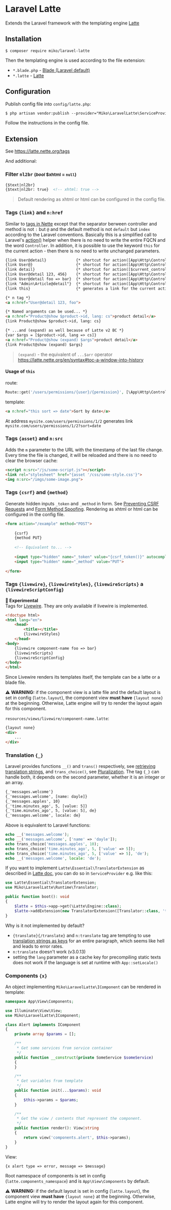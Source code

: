 Laravel Latte
=============

Extends the Laravel framework with the templating engine [Latte](https://latte.nette.org)

## Installation

```
$ composer require miko/laravel-latte
```

Then the templating engine is used according to the file extension:
- `*.blade.php` - [Blade (Laravel default)](https://laravel.com/docs/blade)
- `*.latte` - [Latte](https://latte.nette.org)

## Configuration

Publish config file into `config/latte.php`:
```html
$ php artisan vendor:publish --provider="Miko\LaravelLatte\ServiceProvider"
```
Follow the instructions in the config file.

## Extension

See https://latte.nette.org/tags

And additional:

### Filter `nl2br` <small>(_bool_ $xhtml = `null`)</small>

```html
{$text|nl2br}
{$text|nl2br: true}  <!-- xhtml: true -->
```
> Default rendering as xhtml or html can be configured in the config file.

### Tags `{link}` and `n:href`

Similar to [tags in Nette](https://doc.nette.org/en/application/creating-links#toc-in-the-presenter-template)
except that the separator berween controller and method is not `:` but `@` and the default method is not `default` but `index` according to the Laravel conventions.
Basically this is a simplified call to Laravel's [action()](https://laravel.com/docs/urls#urls-for-controller-actions) helper when
there is no need to write the entire FQCN and the word `Controller`.
In addition, it is possible to use the keyword `this` for the current action - then there is no need to write unchanged parameters.

```html
{link User@detail}             {* shortcut for action([App\Http\Controllers\UserController::class, 'detail']) *}
{link User@}                   {* shortcut for action([App\Http\Controllers\UserController::class, 'index']) *}
{link detail}                  {* shortcut for action([$current_controller, 'detail']) *}
{link User@detail 123, 456}    {* shortcut for action([App\Http\Controllers\UserController::class, 'detail'], [123, 456]) *}
{link User@detail foo => bar}  {* shortcut for action([App\Http\Controllers\UserController::class, 'detail'], ['foo' => 'bar']) *}
{link "Admin\Article@detail"}  {* shortcut for action([App\Http\Controllers\Admin\ArticleController::class, 'detail']) *}
{link this}                    {* generates a link for the current action and current arguments (current URL) *}

{* n tag *}
<a n:href="User@detail 123, foo">

{* Named arguments can be used... *}
<a n:href="Product@show $product->id, lang: cs">product detail</a>
{link Product@show $product->id, lang: cs}

{* ...and (expand) as well because of Latte v2 BC *}
{var $args = [$product->id, lang => cs]}
<a n:href="Product@show (expand) $args">product detail</a>
{link Product@show (expand) $args}
```
> `(expand)` - the equivalent of `...$arr` operator https://latte.nette.org/en/syntax#toc-a-window-into-history

#### Usage of `this`
route:
```php
Route::get('/users/permissions/{user}/{permission}', [\App\Http\Controllers\UserController::class, 'permissions']);
```
template:
```html
<a n:href="this sort => date">Sort by date</a>
```
At address `mysite.com/users/permissions/1/2` generates link `mysite.com/users/permissions/1/2?sort=date`

### Tags `{asset}` and `n:src`

Adds the `m` parameter to the URL with the timestamp of the last file change. Every time the file is changed, it will be reloaded
and there is no need to clear the browser cache:
```html
<script n:src="/js/some-script.js"></script>
<link rel="stylesheet" href="{asset '/css/some-style.css'}">
<img n:src="/imgs/some-image.png">
```

### Tags `{csrf}` and `{method}`

Generate hidden inputs `_token` and `_method` in form.
See [Preventing CSRF Requests](https://laravel.com/docs/csrf#preventing-csrf-requests)
and [Form Method Spoofing](https://laravel.com/docs/routing#form-method-spoofing).
Rendering as xhtml or html can be configured in the config file.
```html
<form action="/example" method="POST">
    
    {csrf}
    {method PUT}
    
    <!-- Equivalent to... -->
    
    <input type="hidden" name="_token" value="{csrf_token()}" autocomplete="off">
    <input type="hidden" name="_method" value="PUT">
    
</form>
```

### Tags `{livewire}`, `{livewireStyles}`, `{livewireScripts}` a `{livewireScriptConfig}`

**🧪 Experimental**   
Tags for [Livewire](https://livewire.laravel.com/). They are only available if livewire is implemented.
```html
<!doctype html>
<html lang="en">
    <head>
        <title></title>
        {livewireStyles}
    </head>
<body>
    {livewire component-name foo => bar}
    {livewireScripts}
    {livewireScriptConfig}
</body>
</html>
```
Since Livewire renders its templates itself, the template can be a latte or a blade file.

⚠️ **WARNING:** if the component view is a latte file and the default layout is set in config (`latte.layout`), the component view **must have** `{layout none}` at the beginning.
Otherwise, Latte engine will try to render the layout again for this component.

`resources/views/livewire/component-name.latte`:
```html
{layout none}
<div>
    ...
</div>
```

### Translation `{_}`

Laravel provides functions `__()` and `trans()` respectively, see [retrieving translation strings](https://laravel.com/docs/localization#retrieving-translation-strings),
and `trans_choice()`, see [Pluralization](https://laravel.com/docs/localization#pluralization).
The tag `{_}` can handle both, it depends on the second parameter, whether it is an integer or an array.

```html
{_'messages.welcome'}
{_'messages.welcome', [name: dayle]}
{_'messages.apples', 10}
{_'time.minutes_ago', 5, [value: 5]}
{_'time.minutes_ago', 5, [value: 5], de}
{_'messages.welcome', locale: de}
```
Above is equivalent to Laravel functions:
```php
echo __('messages.welcome');
echo __('messages.welcome', ['name' => 'dayle']);
echo trans_choice('messages.apples', 10);
echo trans_choice('time.minutes_ago', 5, ['value' => 5]);
echo trans_choice('time.minutes_ago', 5, ['value' => 5], 'de');
echo __('messages.welcome', locale: 'de');
```

If you want to implement `Latte\Essential\TranslatorExtension` as described in [Latte doc](https://latte.nette.org/en/develop#toc-translatorextension),
you can do so in `ServiceProvider` e.g. like this:
```php
use Latte\Essential\TranslatorExtension;
use Miko\LaravelLatte\Runtime\Translator;

public function boot(): void
{
    $latte = $this->app->get(\Latte\Engine::class);
    $latte->addExtension(new TranslatorExtension([Translator::class, 'translate']));
}
```
Why is it not implemented by default?
- `{translate}{/translate}` and `n:translate` tag are tempting to use 
[translation strings as keys](https://laravel.com/docs/localization#using-translation-strings-as-keys)
for an entire paragraph, which seems like hell and leads to error rates.
- `n:translate` doesn't work (v3.0.13) 
- setting the `lang` parameter as a cache key for precompiling static texts does not work if the language is set at runtime with `App::setLocale()`

### Components `{x}`
An object implementing `Miko\LaravelLatte\IComponent` can be rendered in template:
```php
namespace App\View\Components;

use Illuminate\View\View;
use Miko\LaravelLatte\IComponent;

class Alert implements IComponent
{
    private array $params = [];

    /**
     * Get some services from service container
     */
    public function __construct(private SomeService $someService)
    {
    }

    /**
     * Get variables from template
     */
    public function init(...$params): void
    {
        $this->params = $params;
    }

    /**
     * Get the view / contents that represent the component.
     */
    public function render(): View|string
    {
        return view('components.alert', $this->params);
    }
}
```
View:
```html
{x alert type => error, message => $message}
```
Root namespace of components is set in config (`latte.components_namespace`) 
and is `App\View\Components` by default.

⚠️ **WARNING:** if the default layout is set in config (`latte.layout`), the component view **must have** `{layout none}` at the beginning.
Otherwise, Latte engine will try to render the layout again for this component.
